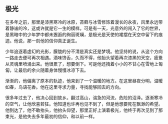 ## 极光

在多年之前，那里是漆黑寒冷的冰原，苔藓与冰雪修饰着漫长的永夜，风里永远带着静谧的冷，这或许就是它一生的模样。可是有一天，光意外的闯入了它的世界， 是黑暗中的少年梦中都未邂逅的绚丽斑斓，是极光是天使的裙摆在天空中留下的痕迹。他说，那一刻他的信仰真正诞生。


少年追逐着虚幻的光影，朦胧的分不清是真实还是梦境。他坚持的说，从这个方向一路走去便可再次相遇。酒味馋舌，久而不得，他抬头望着再次漆黑的天空，疲惫从灵魂里喷涌出来。他很累了，想要倒下。可是他还拽着小小的不甘心在雪地上匍匐，让最后的余火随着身体慢慢冰凉下去。


渐渐的，他偏离了原本的轨迹，他来到了一个温暖的地方。在这里昼夜分明，温暖如春，鸟语花香。他在这里寻求力量，寻找能够回去的方向。

很多年过去了，他决心回到故乡。翻过高山，湍急的河流，危险的沼泽。逐渐寒冷的空气，让他欣喜若狂。他知道也许再也见不到了，但是他想要死在飘渺的希望。他到达了，他不敢抬头，他抬头仰望，那里正好上演着极光，他终于再次见到了那束光，是他失去多年最初的信仰，和以前一样。
